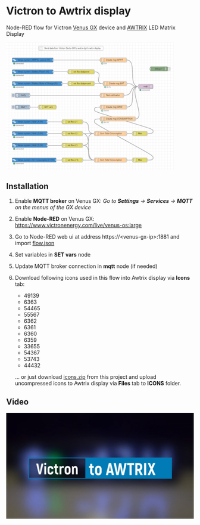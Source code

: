 # Victron to Awtrix display
Node-RED flow for Victron [Venus GX](https://www.victronenergy.com/live/venus-os:large) device and [AWTRIX](https://github.com/Blueforcer/awtrix-light)  LED Matrix Display

<a href="./flow.jpg" target="_blank"><img src="./flow.jpg" width="450" alt="Node-RED flow"></a>

## Installation
1. Enable **MQTT broker** on Venus GX: _Go to **Settings** -> **Services** -> **MQTT** on the menus of the GX device_
1. Enable **Node-RED** on Venus GX: https://www.victronenergy.com/live/venus-os:large
1. Go to Node-RED web ui at address https://\<venus-gx-ip\>:1881 and import <a href="./flow.json" target="_blank">flow.json</a>
1. Set variables in **SET vars** node
1. Update MQTT broker connection in **mqtt** node (if needed)
1. Download following icons used in this flow into Awtrix display via **Icons** tab:
    - 49139
    - 6363
    - 54465
    - 55567
    - 6362
    - 6361
    - 6360
    - 6359
    - 33655
    - 54367
    - 53743
    - 44432

    ... or just download <a href="./icons.zip" target="_blank">icons.zip</a> from this project and upload uncompressed icons to Awtrix display via **Files** tab to **ICONS** folder.

## Video
<a href="https://www.youtube.com/watch?v=HKkA-Dnipp0" target="_blank"><img src="display.jpg" width="700" alt="Awtrix display"></a>

